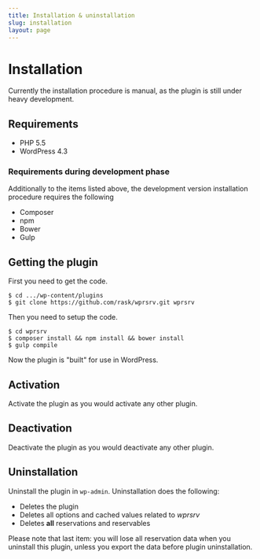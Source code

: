 ```yaml
---
title: Installation & uninstallation
slug: installation
layout: page
---
```


# Installation

Currently the installation procedure is manual, as the plugin is still under heavy development.

## Requirements

-   PHP 5.5
-   WordPress 4.3

### Requirements during development phase

Additionally to the items listed above, the development version installation procedure requires the following

-   Composer
-   npm
-   Bower
-   Gulp

## Getting the plugin

First you need to get the code.

    $ cd .../wp-content/plugins
    $ git clone https://github.com/rask/wprsrv.git wprsrv
    
Then you need to setup the code.

    $ cd wprsrv
    $ composer install && npm install && bower install
    $ gulp compile
    
Now the plugin is "built" for use in WordPress.

## Activation

Activate the plugin as you would activate any other plugin.

## Deactivation

Deactivate the plugin as you would deactivate any other plugin.

## Uninstallation

Uninstall the plugin in `wp-admin`. Uninstallation does the following:

-   Deletes the plugin
-   Deletes all options and cached values related to *wprsrv*
-   Deletes **all** reservations and reservables

Please note that last item: you will lose all reservation data when you uninstall this plugin, unless you export the
data before plugin uninstallation.
